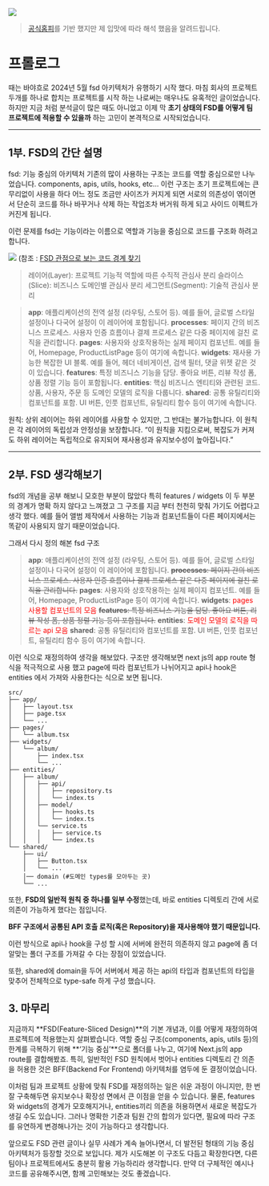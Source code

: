 ![](https://velog.velcdn.com/images/rewq5991/post/4710be4e-18f1-40dc-b7dd-dc5783900a0e/image.png)

> [공식홈피](https://feature-sliced.design/kr/)를 기반 했지만 제 입맛에 따라 해석 했음을 알려드립니다.

# 프롤로그

때는 바야흐로 2024년 5월 fsd 아키텍처가 유행하기 시작 했다. 마침 회사의 프로젝트 두개를 하나로 합치는 프로젝트를 시작 하는 나로써는 매우나도 유혹적인 글이었습니다.
하지만 지금 처럼 분석글이 많은 때도 아니었고 이제 막 **초기 상태의 FSD를 어떻게 팀 프로젝트에 적용할 수 있을까** 하는 고민이 본격적으로 시작되었습니다.

---

## 1부. FSD의 간단 설명

fsd: 기능 중심의 아키텍처
기존의 많이 사용하는 구조는 코드를 역할 중심으로만 나누었습니다.
components, apis, utils, hooks, etc... 이런 구조는 초기 프로젝트에는 큰 무리없이 사용을 하다 어느 정도 조금만 사이즈가 커지게 되면 서로의 의존성이 엮이면서 단순히 코드를 하나 바꾸거나 삭제 하는 작업조차 버거워 하게 되고 사이드 이펙트가 커진게 됩니다.

이런 문제를 fsd는 기능이라는 이름으로 역할과 기능을 중심으로 코드를 구조화 하려고 합니다.

![](https://velog.velcdn.com/images/rewq5991/post/0a5e7910-45d2-4626-b7e9-c2b3933441d7/image.png)
(참조 : [FSD 관점으로 보는 코드 경계 찾기](https://velog.io/@teo/fsd)

> 레이어(Layer): 프로젝트 기능적 역할에 따른 수직적 관심사 분리
> 슬라이스(Slice): 비즈니스 도메인별 관심사 분리
> 세그먼트(Segment): 기술적 관심사 분리

> **app**: 애플리케이션의 전역 설정 (라우팅, 스토어 등). 예를 들어, 글로벌 스타일 설정이나 다국어 설정이 이 레이어에 포함됩니다.
> **processes**: 페이지 간의 비즈니스 프로세스. 사용자 인증 흐름이나 결제 프로세스 같은 다중 페이지에 걸친 로직을 관리합니다.
> **pages**: 사용자와 상호작용하는 실제 페이지 컴포넌트. 예를 들어, Homepage, ProductListPage 등이 여기에 속합니다.
> **widgets**: 재사용 가능한 복잡한 UI 블록. 예를 들어, 헤더 네비게이션, 검색 필터, 댓글 위젯 같은 것이 있습니다.
> **features**: 특정 비즈니스 기능을 담당. 좋아요 버튼, 리뷰 작성 폼, 상품 정렬 기능 등이 포함됩니다.
> **entities**: 핵심 비즈니스 엔티티와 관련된 코드. 상품, 사용자, 주문 등 도메인 모델의 로직을 다룹니다.
> **shared**: 공통 유틸리티와 컴포넌트를 포함. UI 버튼, 인풋 컴포넌트, 유틸리티 함수 등이 여기에 속합니다.

원칙: 상위 레이어는 하위 레이어를 사용할 수 있지만, 그 반대는 불가능합니다. 이 원칙은 각 레이어의 독립성과 안정성을 보장합니다.
“이 원칙을 지킴으로써, 복잡도가 커져도 하위 레이어는 독립적으로 유지되어 재사용성과 유지보수성이 높아집니다.”

---

## 2부. FSD 생각해보기

fsd의 개념을 공부 해보니 모호한 부분이 많았다 특히 features / widgets 이 두 부분의 경계가 명확 하지 않다고 느껴졌고 그 구조를 지금 부터 천천히 맞춰 가기도 어렵다고 생각 했다.
예를 들어 앨범 제작에서 사용하는 기능과 컴포넌트들이 다른 페이지에서는 똑같이 사용되지 않기 때문이었습니다.

그래서 다시 정의 해본 fsd 구조

> **app**: 애플리케이션의 전역 설정 (라우팅, 스토어 등). 예를 들어, 글로벌 스타일 설정이나 다국어 설정이 이 레이어에 포함됩니다.
> ~~**processes**: 페이지 간의 비즈니스 프로세스. 사용자 인증 흐름이나 결제 프로세스 같은 다중 페이지에 걸친 로직을 관리합니다.~~
> **pages**: 사용자와 상호작용하는 실제 페이지 컴포넌트. 예를 들어, Homepage, ProductListPage 등이 여기에 속합니다.
> **widgets**: <span style="color: red">pages 사용할 컴포넌트의 모음</span>
> ~~**features**: 특정 비즈니스 기능을 담당. 좋아요 버튼, 리뷰 작성 폼, 상품 정렬 기능 등이 포함됩니다.~~
> **entities**: <span style="color: red">도메인 모델의 로직을 따르는 api 모음</span>
> **shared**: 공통 유틸리티와 컴포넌트를 포함. UI 버튼, 인풋 컴포넌트, 유틸리티 함수 등이 여기에 속합니다.

이런 식으로 재정의하여 생각을 해보았다. 구조만 생각해보면 next js의 app route 형식을 적극적으로 사용 했고 page에 따라 컴포넌트가 나뉘어지고 api나 hook은 entities 에서 가져와 사용한다는 식으로 보면 됩니다.

```
src/
├── app/
│   ├── layout.tsx
│   ├── page.tsx
│   └── ...
├── pages/
│   └── album.tsx
├── widgets/
│   └── album/
│       ├── index.tsx
│       └── ...
├── entities/
│   ├── album/
│   │   ├── api/
│   │   │   ├── repository.ts
│   │   │   └── index.ts
│   │   ├── model/
│   │   │   ├── hooks.ts
│   │   │   └── index.ts
│   │   └── service.ts
│   │   │   ├── service.ts
│   │   │   └── index.ts
└── shared/
    ├── ui/
    │   ├── Button.tsx
    │   └── ...
    │── domain (#도메인 types를 모아두는 곳)
    └── ...
```

또한, **FSD의 일반적 원칙 중 하나를 일부 수정**했는데, 바로 entities 디렉토리 간에 서로 의존이 가능하게 했다는 점입니다.

**BFF 구조에서 공통된 API 호출 로직(혹은 Repository)을 재사용해야 했기 때문입니다.**

이런 방식으로 api나 hook을 구성 할 시에 서버에 완전히 의존하지 않고 page에 좀 더 알맞는 폴더 구조를 가져갈 수 다는 장점이 있었습니다.

또한, shared에 domain을 두어 서버에서 제공 하는 api의 타입과 컴포넌트의 타입을 맞추어 전체적으로 type-safe 하게 구성 했습니다.

## 3. 마무리

지금까지 **FSD(Feature-Sliced Design)**의 기본 개념과, 이를 어떻게 재정의하여 프로젝트에 적용했는지 살펴봤습니다. 역할 중심 구조(components, apis, utils 등)의 한계를 극복하기 위해 **‘기능 중심’**으로 폴더를 나누고, 여기에 Next.js의 app route를 결합해봤죠. 특히, 일반적인 FSD 원칙에서 벗어나 entities 디렉토리 간 의존을 허용한 것은 BFF(Backend For Frontend) 아키텍처를 염두에 둔 결정이었습니다.

이처럼 팀과 프로젝트 상황에 맞춰 FSD를 재정의하는 일은 쉬운 과정이 아니지만, 한 번 잘 구축해두면 유지보수나 확장성 면에서 큰 이점을 얻을 수 있습니다. 물론, features와 widgets의 경계가 모호해지거나, entities끼리 의존을 허용하면서 새로운 복잡도가 생길 수도 있습니다. 그러나 명확한 기준과 팀원 간의 합의가 있다면, 필요에 따라 구조를 유연하게 변경해나가는 것이 가능하다고 생각합니다.

앞으로도 FSD 관련 글이나 실무 사례가 계속 늘어나면서, 더 발전된 형태의 기능 중심 아키텍처가 등장할 것으로 보입니다. 제가 시도해본 이 구조도 다듬고 확장한다면, 다른 팀이나 프로젝트에서도 충분히 활용 가능하리라 생각합니다. 만약 더 구체적인 예시나 코드를 공유해주시면, 함께 고민해보는 것도 좋겠습니다.
